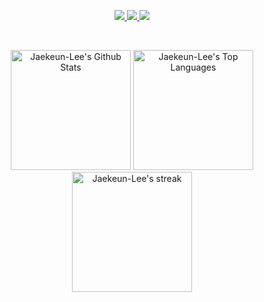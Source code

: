 <p align="center">
  <a href="https://jaekeun-lee.github.io/">
    <img src="https://img.shields.io/badge/About_me-FFFFFF?logo=Bilibili&logoColor=000000&logoSize=auto"/>
  </a>
  <a href="https://ljg960730.tistory.com/">
    <img src="https://img.shields.io/badge/Tistory-eb531f?logo=Tistory"/>
  </a>
  <a href="https://github.com/Jaekeun-Lee">
    <img src="https://hits.seeyoufarm.com/api/count/incr/badge.svg?url=https%3A%2F%2Fgithub.com%2FJaekeun-Lee%2Fhit-counter&count_bg=%2379C83D&title_bg=%23555555&icon=github.svg&icon_color=%23E7E7E7&title=hits&edge_flat=false"/>
  </a>
</p>
<br/>
<p align="center">
  <img src="https://github-readme-stats.vercel.app/api?username=Jaekeun-Lee&show_icons=true&bg_color=0D1117&hide_border=true&theme=merko&hide_rank=true&count_private=true" alt="Jaekeun-Lee's Github Stats" height="192px"/>
  <img src="https://denvercoder1-github-readme-stats.vercel.app/api/top-langs/?username=Jaekeun-Lee&bg_color=0D1117&langs_count=8&layout=compact&theme=merko&hide_border=true" alt="Jaekeun-Lee's Top Languages" height="192px"/>
  <img src="https://github-readme-streak-stats-eight.vercel.app/?user=Jaekeun-Lee&theme=merko&hide_border=true&short_numbers=true&background=0D1117" alt="Jaekeun-Lee's streak" height="192px"/>
</p>
